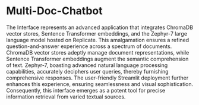 # Multi-Doc-Chatbot
The Interface represents an advanced application that integrates ChromaDB vector stores, Sentence Transformer embeddings, and the Zephyr-7 large language model hosted on Replicate. This amalgamation ensures a refined question-and-answer experience across a spectrum of documents. ChromaDB vector stores adeptly manage document representations, while Sentence Transformer embeddings augment the semantic comprehension of text. Zephyr-7, boasting advanced natural language processing capabilities, accurately deciphers user queries, thereby furnishing comprehensive responses. The user-friendly Streamlit deployment further enhances this experience, ensuring seamlessness and visual sophistication. Consequently, this interface emerges as a potent tool for precise information retrieval from varied textual sources.
